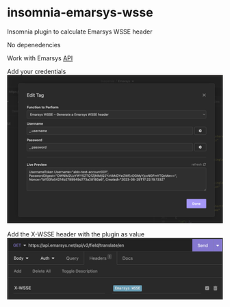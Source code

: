 # insomnia-emarsys-wsse
Insomnia plugin to calculate Emarsys WSSE header

No depenedencies

Work with Emarsys [API](https://dev.emarsys.com/)


Add your credentials
![Configureg](./documentation/config.png)


Add the X-WSSE header with the plugin as value
![Usage](./documentation/usage.png)